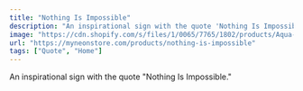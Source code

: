 ```yaml
---
title: "Nothing Is Impossible"
description: "An inspirational sign with the quote 'Nothing Is Impossible.'"
image: "https://cdn.shopify.com/s/files/1/0065/7765/1802/products/Aqua-nothingisimpossible.jpg?v=1652847181"
url: "https://myneonstore.com/products/nothing-is-impossible"
tags: ["Quote", "Home"]
---
```


An inspirational sign with the quote "Nothing Is Impossible."